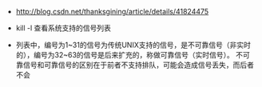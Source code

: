 * http://blog.csdn.net/thanksgining/article/details/41824475

* kill -l 查看系统支持的信号列表
* 列表中，编号为1~31的信号为传统UNIX支持的信号，是不可靠信号（非实时的），编号为32~63的信号是后来扩充的，称做可靠信号（实时信号）。
不可靠信号和可靠信号的区别在于前者不支持排队，可能会造成信号丢失，而后者不会
